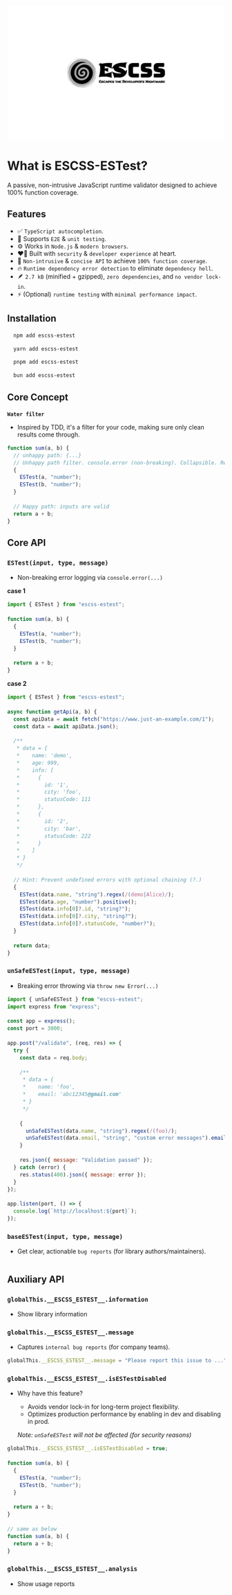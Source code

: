 ![logo](https://github.com/ESCSS-labs/ESCSS/blob/main/assets/logo.png)

# What is ESCSS-ESTest?

A passive, non-intrusive JavaScript runtime validator designed to achieve 100% function coverage.

## Features

- ✅ `TypeScript autocompletion`.
- 🧪 Supports `E2E` & `unit testing`.
- ⚙️ Works in `Node.js` & `modern browsers`.
- ❤️‍🔥 Built with `security` & `developer experience` at heart.
- 🎯 `Non-intrusive` & `concise API` to achieve `100% function coverage`.
- 🔥 `Runtime dependency error detection` to eliminate `dependency hell`.
- 🪶 `2.7 kB` (minified + gzipped), `zero dependencies`, and `no vendor lock-in`.
- ⚡ (Optional) `runtime testing` with `minimal performance impact`.

## Installation

```bash
  npm add escss-estest
```

```bash
  yarn add escss-estest
```

```bash
  pnpm add escss-estest
```

```bash
  bun add escss-estest
```

## Core Concept

**`Water filter`**

- Inspired by TDD, it's a filter for your code, making sure only clean results come through.

```js
function sum(a, b) {
  // unhappy path: {...}
  // Unhappy path filter. console.error (non-breaking). Collapsible. Removable.
  {
    ESTest(a, "number");
    ESTest(b, "number");
  }

  // Happy path: inputs are valid
  return a + b;
}
```

## Core API

### `ESTest(input, type, message)`

- Non-breaking error logging via `console.error(...)`

**case 1**

```js
import { ESTest } from "escss-estest";

function sum(a, b) {
  {
    ESTest(a, "number");
    ESTest(b, "number");
  }

  return a + b;
}
```

**case 2**

```js
import { ESTest } from "escss-estest";

async function getApi(a, b) {
  const apiData = await fetch("https://www.just-an-example.com/1");
  const data = await apiData.json();

  /**
   * data = {
   *    name: 'demo',
   *    age: 999,
   *    info: [
   *      {
   *        id: '1',
   *        city: 'foo',
   *        statusCode: 111
   *      },
   *      {
   *        id: '2',
   *        city: 'bar',
   *        statusCode: 222
   *      }
   *    ]
   * }
   */

  // Hint: Prevent undefined errors with optional chaining (?.)
  {
    ESTest(data.name, "string").regex(/(demo|Alice)/);
    ESTest(data.age, "number").positive();
    ESTest(data.info[0]?.id, "string?");
    ESTest(data.info[0]?.city, "string?");
    ESTest(data.info[0]?.statusCode, "number?");
  }

  return data;
}
```

### `unSafeESTest(input, type, message)`

- Breaking error throwing via `throw new Error(...)`

```js
import { unSafeESTest } from "escss-estest";
import express from "express";

const app = express();
const port = 3000;

app.post("/validate", (req, res) => {
  try {
    const data = req.body;

    /**
     * data = {
     *    name: 'foo',
     *    email: 'abc12345@gmail.com'
     * }
     */

    {
      unSafeESTest(data.name, "string").regex(/(foo)/);
      unSafeESTest(data.email, "string", "custom error messages").email();
    }

    res.json({ message: "Validation passed" });
  } catch (error) {
    res.status(400).json({ message: error });
  }
});

app.listen(port, () => {
  console.log(`http://localhost:${port}`);
});
```

### `baseESTest(input, type, message)`

- Get clear, actionable `bug reports` (for library authors/maintainers).

```js


```

## Auxiliary API

### `globalThis.__ESCSS_ESTEST__.information`

- Show library information

### `globalThis.__ESCSS_ESTEST__.message`

- Captures `internal bug reports` (for company teams).

```js
globalThis.__ESCSS_ESTEST__.message = "Please report this issue to ...";
```

### `globalThis.__ESCSS_ESTEST__.isESTestDisabled`

- Why have this feature?

  - Avoids vendor lock-in for long-term project flexibility.
  - Optimizes production performance by enabling in dev and disabling in prod.

  _Note: `unSafeESTest` will not be affected (for security reasons)_

```js
globalThis.__ESCSS_ESTEST__.isESTestDisabled = true;

function sum(a, b) {
  {
    ESTest(a, "number");
    ESTest(b, "number");
  }

  return a + b;
}

// same as below
function sum(a, b) {
  return a + b;
}
```

### `globalThis.__ESCSS_ESTEST__.analysis`

- Show usage reports